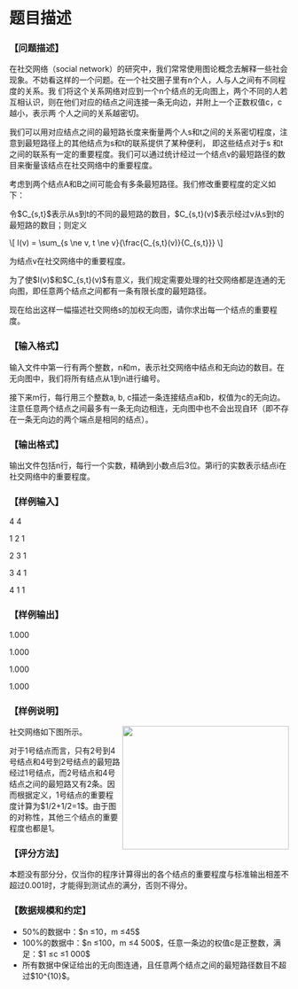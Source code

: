 # 题目描述


<h3>
【问题描述】
</h3>
<p>
在社交网络（social network）的研究中，我们常常使用图论概念去解释一些社会现象。不妨看这样的一个问题。在一个社交圈子里有n个人，人与人之间有不同程度的关系。我 们将这个关系网络对应到一个n个结点的无向图上，两个不同的人若互相认识，则在他们对应的结点之间连接一条无向边，并附上一个正数权值c，c越小，表示两 个人之间的关系越密切。
</p>
<p>
我们可以用对应结点之间的最短路长度来衡量两个人s和t之间的关系密切程度，注意到最短路径上的其他结点为s和t的联系提供了某种便利， 即这些结点对于s 和t之间的联系有一定的重要程度。我们可以通过统计经过一个结点v的最短路径的数目来衡量该结点在社交网络中的重要程度。
</p>
<p>
考虑到两个结点A和B之间可能会有多条最短路径。我们修改重要程度的定义如下：
</p>
<p>
令$C_{s,t}$表示从s到t的不同的最短路的数目，$C_{s,t}(v)$表示经过v从s到t的最短路的数目；则定义
</p>
<p>
\[ I(v) = \sum_{s \ne v, t \ne v}{\frac{C_{s,t}(v)}{C_{s,t}}} \]
</p>
<p>
为结点v在社交网络中的重要程度。
</p>
<p>
为了使$I(v)$和$C_{s,t}(v)$有意义，我们规定需要处理的社交网络都是连通的无向图，即任意两个结点之间都有一条有限长度的最短路径。
</p>
<p>
现在给出这样一幅描述社交网络s的加权无向图，请你求出每一个结点的重要程度。
</p>
<h3>
【输入格式】
</h3>
<p>
输入文件中第一行有两个整数，n和m，表示社交网络中结点和无向边的数目。在无向图中，我们将所有结点从1到n进行编号。
</p>
<p>
接下来m行，每行用三个整数a, b, c描述一条连接结点a和b，权值为c的无向边。注意任意两个结点之间最多有一条无向边相连，无向图中也不会出现自环（即不存在一条无向边的两个端点是相同的结点）。
</p>
<h3>
【输出格式】
</h3>
<p>
输出文件包括n行，每行一个实数，精确到小数点后3位。第i行的实数表示结点i在社交网络中的重要程度。
</p>
<h3>
【样例输入】
</h3>
<p>
4 4
</p>
<p>
1 2 1
</p>
<p>
2 3 1
</p>
<p>
3 4 1
</p>
<p>
4 1 1
</p>
<h3>
【样例输出】
</h3>
<p>
1.000
</p>
<p>
1.000
</p>
<p>
1.000
</p>
<p>
1.000
</p>
<h3>
【样例说明】
</h3>
<img alt="" src="../../../../mw/images/1/1a/Network2007_2.jpg" align="right" height="223" width="300"/> 
<p>
社交网络如下图所示。
</p>
<p>
对于1号结点而言，只有2号到4号结点和4号到2号结点的最短路经过1号结点，而2号结点和4号结点之间的最短路又有2条。因而根据定义，1号结点的重要程度计算为$1/2+1/2=1$。由于图的对称性，其他三个结点的重要程度也都是1。
</p>
<h3>
【评分方法】
</h3>
<p>
本题没有部分分，仅当你的程序计算得出的各个结点的重要程度与标准输出相差不超过0.001时，才能得到测试点的满分，否则不得分。
</p>
<h3>
【数据规模和约定】
</h3>
<ul>
<li>
50%的数据中：$n ≤10，m ≤45$
</li>
<li>
100%的数据中：$n ≤100，m ≤4 500$，任意一条边的权值c是正整数，满足：$1 ≤c ≤1 000$
</li>
<li>
所有数据中保证给出的无向图连通，且任意两个结点之间的最短路径数目不超过$10^{10}$。
</li>
</ul>
<p>
<br/>
</p>
